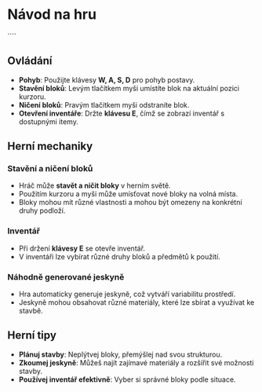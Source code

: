 # Návod na hru
´´´´
## Ovládání
- **Pohyb**: Použijte klávesy **W, A, S, D** pro pohyb postavy.
- **Stavění bloků**: Levým tlačítkem myši umístíte blok na aktuální pozici kurzoru.
- **Ničení bloků**: Pravým tlačítkem myši odstraníte blok.
- **Otevření inventáře**: Držte **klávesu E**, čímž se zobrazí inventář s dostupnými itemy.

## Herní mechaniky
### Stavění a ničení bloků
- Hráč může **stavět a ničit bloky** v herním světě.
- Použitím kurzoru a myši může umísťovat nové bloky na volná místa.
- Bloky mohou mít různé vlastnosti a mohou být omezeny na konkrétní druhy podloží.

### Inventář
- Při držení **klávesy E** se otevře inventář.
- V inventáři lze vybírat různé druhy bloků a předmětů k použití.

### Náhodně generované jeskyně
- Hra automaticky generuje jeskyně, což vytváří variabilitu prostředí.
- Jeskyně mohou obsahovat různé materiály, které lze sbírat a využívat ke stavbě.

## Herní tipy
- **Plánuj stavby**: Neplýtvej bloky, přemýšlej nad svou strukturou.
- **Zkoumej jeskyně**: Můžeš najít zajímavé materiály a rozšířit své možnosti stavby.
- **Používej inventář efektivně**: Vyber si správné bloky podle situace.
